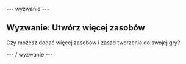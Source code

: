 \--- wyzwanie \---

## Wyzwanie: Utwórz więcej zasobów

Czy możesz dodać więcej zasobów i zasad tworzenia do swojej gry?

\--- / wyzwanie \---